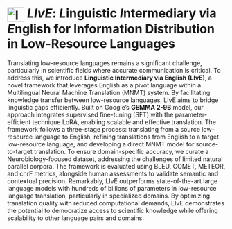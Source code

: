 # <img src="/Users/olivia/Project/Gemma-Multilingual-Model/figure/languages_icon.png" alt="Icon" style="vertical-align: middle; width: 1.4em; height: 1.2em;"> *LIvE*: *L*inguistic *I*ntermediary *v*ia *E*nglish for Information Distribution in Low-Resource Languages



Translating low-resource languages remains a significant challenge, particularly in scientific fields where accurate communication is critical. To address this, we introduce **Linguistic Intermediary via English (LIvE)**, a novel framework that leverages English as a pivot language within a Multilingual Neural Machine Translation (MNMT) system. By facilitating knowledge transfer between low-resource languages, LIvE aims to bridge linguistic gaps efficiently. Built on Google’s **GEMMA 2-9B** model, our approach integrates supervised fine-tuning (SFT) with the parameter-efficient technique LoRA, enabling scalable and effective translation. The framework follows a three-stage process: translating from a source low-resource language to English, refining translations from English to a target low-resource language, and developing a direct MNMT model for source-to-target translation.
To ensure domain-specific accuracy, we curate a Neurobiology-focused dataset, addressing the challenges of limited natural parallel corpora. The framework is evaluated using BLEU, COMET, METEOR, and chrF metrics, alongside human assessments to validate semantic and contextual precision. 
Remarkably, LIvE outperforms state-of-the-art large language models with hundreds of billions of parameters in low-resource language translation, particularly in specialized domains. By optimizing translation quality with reduced computational demands, LIvE demonstrates the potential to democratize access to scientific knowledge while offering scalability to other language pairs and domains.
